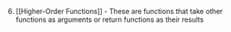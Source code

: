 6. [[Higher-Order Functions]] - These are functions that take other functions as arguments or return functions as their results